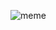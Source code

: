 ![meme](https://sun9-33.userapi.com/impg/YfR8FpT7jUiP08AkkY0S7kGRXqNxWPKsy6ZtAA/NWerns0EGqM.jpg?size=992x564&quality=96&sign=fc4e6693e9c02268c48592a6b9fc3160&type=album)
